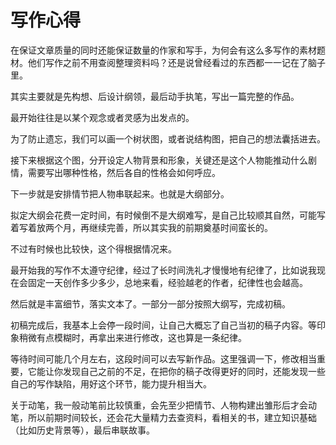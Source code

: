 # 写作心得

在保证文章质量的同时还能保证数量的作家和写手，为何会有这么多写作的素材题材。他们写作之前不用查阅整理资料吗？还是说曾经看过的东西都一一记在了脑子里。

其实主要就是先构想、后设计纲领，最后动手执笔，写出一篇完整的作品。

最开始往往是以某个观念或者灵感为出发点的。

为了防止遗忘，我们可以画一个树状图，或者说结构图，把自己的想法囊括进去。

接下来根据这个图，分开设定人物背景和形象，关键还是这个人物能推动什么剧情，需要写出哪种性格，然后各自的性格会如何呼应。

下一步就是安排情节把人物串联起来。也就是大纲部分。

拟定大纲会花费一定时间，有时候倒不是大纲难写，是自己比较顺其自然，可能写着写着放两个月，再继续完善，所以其实我的前期奠基时间蛮长的。

不过有时候也比较快，这个得根据情况来。

最开始我的写作不太遵守纪律，经过了长时间洗礼才慢慢地有纪律了，比如说我现在会固定一天创作多少多少，总地来看，经验越老的作者，纪律性也会越高。

然后就是丰富细节，落实文本了。一部分一部分按照大纲写，完成初稿。

初稿完成后，我基本上会停一段时间，让自己大概忘了自己当初的稿子内容。等印象稍微有点模糊时，再拿出来进行修改，这也算是一条纪律。

等待时间可能几个月左右，这段时间可以去写新作品。这里强调一下，修改相当重要，它能让你发现自己之前的不足，在把你的稿子改得更好的同时，还能发现一些自己的写作缺陷，用好这个环节，能力提升相当大。

关于动笔，我一般动笔前比较慎重，会先至少把情节、人物构建出雏形后才会动笔，所以前期时间较长，还会花大量精力去查资料，看相关的书，建立知识基础（比如历史背景等），最后串联故事。